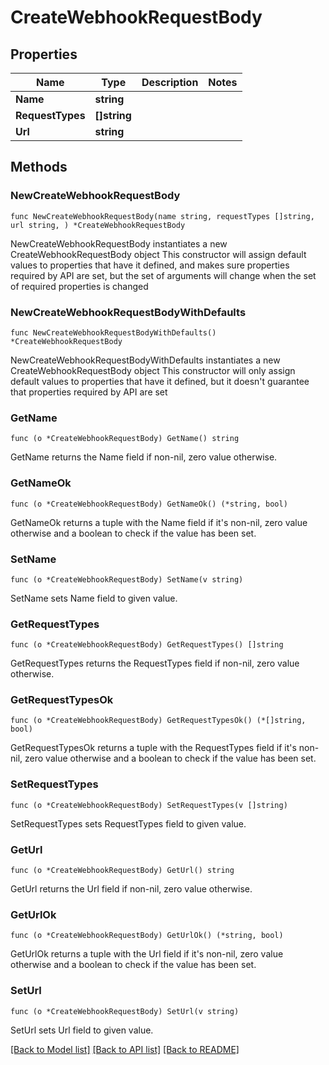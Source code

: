 # CreateWebhookRequestBody

## Properties

Name | Type | Description | Notes
------------ | ------------- | ------------- | -------------
**Name** | **string** |  | 
**RequestTypes** | **[]string** |  | 
**Url** | **string** |  | 

## Methods

### NewCreateWebhookRequestBody

`func NewCreateWebhookRequestBody(name string, requestTypes []string, url string, ) *CreateWebhookRequestBody`

NewCreateWebhookRequestBody instantiates a new CreateWebhookRequestBody object
This constructor will assign default values to properties that have it defined,
and makes sure properties required by API are set, but the set of arguments
will change when the set of required properties is changed

### NewCreateWebhookRequestBodyWithDefaults

`func NewCreateWebhookRequestBodyWithDefaults() *CreateWebhookRequestBody`

NewCreateWebhookRequestBodyWithDefaults instantiates a new CreateWebhookRequestBody object
This constructor will only assign default values to properties that have it defined,
but it doesn't guarantee that properties required by API are set

### GetName

`func (o *CreateWebhookRequestBody) GetName() string`

GetName returns the Name field if non-nil, zero value otherwise.

### GetNameOk

`func (o *CreateWebhookRequestBody) GetNameOk() (*string, bool)`

GetNameOk returns a tuple with the Name field if it's non-nil, zero value otherwise
and a boolean to check if the value has been set.

### SetName

`func (o *CreateWebhookRequestBody) SetName(v string)`

SetName sets Name field to given value.


### GetRequestTypes

`func (o *CreateWebhookRequestBody) GetRequestTypes() []string`

GetRequestTypes returns the RequestTypes field if non-nil, zero value otherwise.

### GetRequestTypesOk

`func (o *CreateWebhookRequestBody) GetRequestTypesOk() (*[]string, bool)`

GetRequestTypesOk returns a tuple with the RequestTypes field if it's non-nil, zero value otherwise
and a boolean to check if the value has been set.

### SetRequestTypes

`func (o *CreateWebhookRequestBody) SetRequestTypes(v []string)`

SetRequestTypes sets RequestTypes field to given value.


### GetUrl

`func (o *CreateWebhookRequestBody) GetUrl() string`

GetUrl returns the Url field if non-nil, zero value otherwise.

### GetUrlOk

`func (o *CreateWebhookRequestBody) GetUrlOk() (*string, bool)`

GetUrlOk returns a tuple with the Url field if it's non-nil, zero value otherwise
and a boolean to check if the value has been set.

### SetUrl

`func (o *CreateWebhookRequestBody) SetUrl(v string)`

SetUrl sets Url field to given value.



[[Back to Model list]](../README.md#documentation-for-models) [[Back to API list]](../README.md#documentation-for-api-endpoints) [[Back to README]](../README.md)


